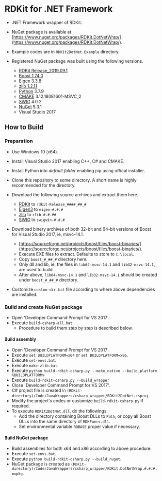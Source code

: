 # RDKit for .NET Framework

- .NET Framework wrapper of RDKit.
- NuGet package is available at [https://www.nuget.org/packages/RDKit.DotNetWrap/](https://www.nuget.org/packages/RDKit.DotNetWrap/).

- Example codes are in `RDKit2DotNet.Example` directory.

- Registered NuGet package was built using the following versions.
  - [RDKit Release_2019.09.1](https://github.com/rdkit/rdkit/releases/tag/Release_2019_09_1)
  - [Boost 1.74.0](https://sourceforge.net/projects/boost/files/boost-binaries/1.74.0/)
  - [Eigen 3.3.8](https://gitlab.com/libeigen/eigen/-/releases/3.3.8)
  - [zlib 1.2.11](https://zlib.net/zlib-1.2.11.tar.gz)
  - [Python](https://www.python.org/) 3.7.9
  - [CMAKE](https://cmake.org/) 3.12.18081601-MSVC_2
  - [SWIG](http://www.swig.org/) 4.0.2
  - [NuGet](https://nuget.org) 5.3.1
  - Visual Studio 2017

## How to Build

### Preparation

- Use Windows 10 (x64).
- Install Visual Studio 2017 enabling C++, C&#35; and CMAKE.
- Install Python into _default folder_ enabling pip using offical installer.
- Clone this repository to some directory. A short name is highly recommended for the directory.
- Download the following source archives and extract them here.
  - [RDKit](hhttps://github.com/rdkit/rdkit/) to `rdkit-Release_####_##_#`  
  - [Eigen3](http://eigen.tuxfamily.org/) to `eigen-#.#.#`
  - [zlib](http://zlib.net/) to `zlib-#.#.##`
  - [SWIG](http://www.swig.org/) to `swigwin-#.#.#`
- Download binery archives of both 32-bit and 64-bit versions of Boost for Visual Studio 2017, ie, msvc-14.1.
  - [https://sourceforge.net/projects/boost/files/boost-binaries/](https://sourceforge.net/projects/boost/files/boost-binaries/).
  - Execute EXE files to extract. Defaults to store to `C:\local`.
  - Copy `boost_#_##_#` directory here.
  - Only dll and lib, ie, the files in `lib64-msvc-14.1` and `lib32-msvc-14.1`, are used to build.
  - After above, `lib64-msvc-14.1` and `lib32-msvc-14.1` should be created under `boost_#_##_#` directory.

- Customize `custom-dir.bat` file according to where above dependencies are installed.

### Build and create NuGet package

- Open 'Developer Command Prompt for VS 2017'.
- Execute `build-csharp-all.bat`.
  - Procedure to build them step by step is described below.

#### Build assembly

- Open 'Developer Command Prompt for VS 2017'.
- Execute `set BUILDPLATFORM=x64` or `set BUILDPLATFORM=x86`.
- Execute `set-envs.bat`.
- Execute `make-zlib.bat`.
- Execute `python build-rdkit-csharp.py --make_native --build_platform %BUILDPLATFORM%`
- Execute `build-rdkit-csharp.py --build_wrapper`
- Close 'Developer Command Prompt for VS 2017'.
- C&#35; project file is created in `(RDKit-directory)/Code/JavaWrappers/csharp_wrapper/RDKit2DotNet.csproj`.
- Modify the project's codes or customize `build-rdkit-csharp.py` if required.
- To execute `RDKit2DotNet.dll`, do the followings.
  - Add the directory containing Boost DLLs to `Path`, or copy all Boost DLLs into the same directory of `RDKFuncs.dll`.
  - Set environmental variable `RDBASE` proper value if necessary.

#### Build NuGet package

- Build assemblies for both x64 and x86 according to above procedure.
- Execute `set-envs.bat`.
- Execute `python build-rdkit-csharp.py --build_nuget`.
- NuGet package is created as `(RDKit-directory)/Code/JavaWrappers/csharp_wrapper/RDKit.DotNetWrap.#.#.#.nupkg`.
